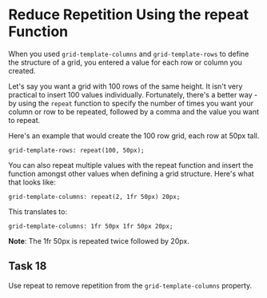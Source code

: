 # Reduce Repetition Using the repeat Function
When you used `grid-template-columns` and `grid-template-rows` to define the structure of a grid, you entered a value for each row or column you created.

Let's say you want a grid with 100 rows of the same height. It isn't very practical to insert 100 values individually. Fortunately, there's a better way - by using the `repeat` function to specify the number of times you want your column or row to be repeated, followed by a comma and the value you want to repeat.

Here's an example that would create the 100 row grid, each row at 50px tall.
```
grid-template-rows: repeat(100, 50px);
```
You can also repeat multiple values with the repeat function and insert the function amongst other values when defining a grid structure. Here's what that looks like:
```
grid-template-columns: repeat(2, 1fr 50px) 20px;
```
This translates to:
```
grid-template-columns: 1fr 50px 1fr 50px 20px;
```
**Note**: The 1fr 50px is repeated twice followed by 20px.
## Task 18
Use repeat to remove repetition from the `grid-template-columns` property.


